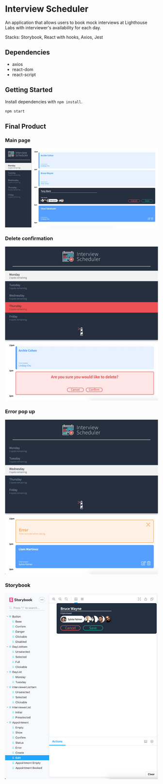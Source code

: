 # Interview Scheduler
An application that allows users to book mock interviews at Lighthouse Labs with interviewer's availability for each day. 

Stacks: Storybook, React with hooks, Axios, Jest

## Dependencies
- axios
- react-dom
- react-script 


## Getting Started

Install dependencies with `npm install`.
```sh
npm start
```
## Final Product

### Main page
!["screenshot of URLS page"](https://github.com/oddporson/react-scheduler/blob/master/docs/scheduler-main.jpg)

### Delete confirmation
!["screenshot of URLS page"](https://github.com/oddporson/react-scheduler/blob/master/docs/scheduler-delete.jpg)

### Error pop up
!["screenshot of URLS page"](https://github.com/oddporson/react-scheduler/blob/master/docs/scheduler-error.jpg)

### Storybook
!["screenshot of URLS page"](https://github.com/oddporson/react-scheduler/blob/master/docs/scheduler-storybook.jpg)
